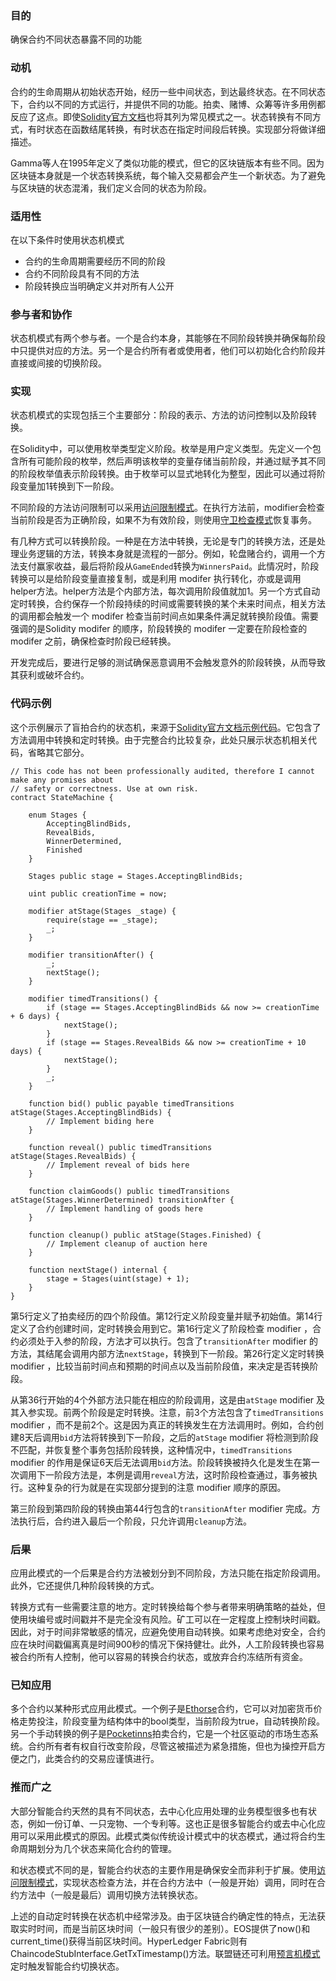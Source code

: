 ### 目的

确保合约不同状态暴露不同的功能

### 动机

合约的生命周期从初始状态开始，经历一些中间状态，到达最终状态。在不同状态下，合约以不同的方式运行，并提供不同的功能。拍卖、赌博、众筹等许多用例都反应了这点。即使[Solidity官方文档](solidity.readthedocs.io/en/v0.4.21/common-patterns.html#state-machine)也将其列为常见模式之一。状态转换有不同方式，有时状态在函数结尾转换，有时状态在指定时间段后转换。实现部分将做详细描述。

Gamma等人在1995年定义了类似功能的模式，但它的区块链版本有些不同。因为区块链本身就是一个状态转换系统，每个输入交易都会产生一个新状态。为了避免与区块链的状态混淆，我们定义合同的状态为阶段。

### 适用性

在以下条件时使用状态机模式
- 合约的生命周期需要经历不同的阶段
- 合约不同阶段具有不同的方法
- 阶段转换应当明确定义并对所有人公开

### 参与者和协作

状态机模式有两个参与者。一个是合约本身，其能够在不同阶段转换并确保每阶段中只提供对应的方法。另一个是合约所有者或使用者，他们可以初始化合约阶段并直接或间接的切换阶段。

### 实现

状态机模式的实现包括三个主要部分：阶段的表示、方法的访问控制以及阶段转换。

在Solidity中，可以使用枚举类型定义阶段。枚举是用户定义类型。先定义一个包含所有可能阶段的枚举，然后声明该枚举的变量存储当前阶段，并通过赋予其不同的阶段枚举值表示阶段转换。由于枚举可以显式地转化为整型，因此可以通过将阶段变量加1转换到下一阶段。

不同阶段的方法访问限制可以采用[访问限制模式](https://github.com/57blocks/blockchain-articles/blob/master/docs/%E6%99%BA%E8%83%BD%E5%90%88%E7%BA%A6%E8%AE%BE%E8%AE%A1%E6%A8%A1%E5%BC%8F/%E6%99%BA%E8%83%BD%E5%90%88%E7%BA%A6%E8%AE%BE%E8%AE%A1%E6%A8%A1%E5%BC%8F%20-%20%E8%AE%BF%E9%97%AE%E9%99%90%E5%88%B6.md)。在执行方法前，modifier会检查当前阶段是否为正确阶段，如果不为有效阶段，则使用[守卫检查模式](https://github.com/57blocks/blockchain-articles/blob/master/docs/%E6%99%BA%E8%83%BD%E5%90%88%E7%BA%A6%E8%AE%BE%E8%AE%A1%E6%A8%A1%E5%BC%8F/%E6%99%BA%E8%83%BD%E5%90%88%E7%BA%A6%E8%AE%BE%E8%AE%A1%E6%A8%A1%E5%BC%8F%20-%20%E5%AE%88%E5%8D%AB%E6%A3%80%E6%9F%A5.md)恢复事务。

有几种方式可以转换阶段。一种是在方法中转换，无论是专门的转换方法，还是处理业务逻辑的方法，转换本身就是流程的一部分。例如，轮盘赌合约，调用一个方法支付赢家收益，最后将阶段从```GameEnded```转换为```WinnersPaid```。此情况时，阶段转换可以是给阶段变量直接复制，或是利用 modifer 执行转化，亦或是调用helper方法。helper方法是个内部方法，每次调用阶段值就加1。另一个方式自动定时转换，合约保存一个阶段持续的时间或需要转换的某个未来时间点，相关方法的调用都会触发一个 modifer 检查当前时间点如果条件满足就转换阶段值。需要强调的是Solidity modifer 的顺序，阶段转换的 modifer 一定要在阶段检查的 modifer 之前，确保检查时阶段已经转换。

开发完成后，要进行足够的测试确保恶意调用不会触发意外的阶段转换，从而导致其获利或破坏合约。

### 代码示例

这个示例展示了盲拍合约的状态机，来源于[Solidity官方文档示例代码](https://solidity.readthedocs.io/en/v0.4.21/common-patterns.html#state-machine)。它包含了方法调用中转换和定时转换。由于完整合约比较复杂，此处只展示状态机相关代码，省略其它部分。

```
// This code has not been professionally audited, therefore I cannot make any promises about
// safety or correctness. Use at own risk.
contract StateMachine {
    
    enum Stages {
        AcceptingBlindBids,
        RevealBids,
        WinnerDetermined,
        Finished
    }

    Stages public stage = Stages.AcceptingBlindBids;

    uint public creationTime = now;

    modifier atStage(Stages _stage) {
        require(stage == _stage);
        _;
    }
    
    modifier transitionAfter() {
        _;
        nextStage();
    }
    
    modifier timedTransitions() {
        if (stage == Stages.AcceptingBlindBids && now >= creationTime + 6 days) {
            nextStage();
        }
        if (stage == Stages.RevealBids && now >= creationTime + 10 days) {
            nextStage();
        }
        _;
    }

    function bid() public payable timedTransitions atStage(Stages.AcceptingBlindBids) {
        // Implement biding here
    }

    function reveal() public timedTransitions atStage(Stages.RevealBids) {
        // Implement reveal of bids here
    }

    function claimGoods() public timedTransitions atStage(Stages.WinnerDetermined) transitionAfter {
        // Implement handling of goods here
    }

    function cleanup() public atStage(Stages.Finished) {
        // Implement cleanup of auction here
    }
    
    function nextStage() internal {
        stage = Stages(uint(stage) + 1);
    }
}
```

第5行定义了拍卖经历的四个阶段值。第12行定义阶段变量并赋予初始值。第14行定义了合约创建时间，定时转换会用到它。第16行定义了阶段检查 modifier ，合约必须处于入参的阶段，方法才可以执行。包含了```transitionAfter``` modifier 的方法，其结尾会调用内部方法```nextStage```，转换到下一阶段。第26行定义定时转换 modifier ，比较当前时间点和预期的时间点以及当前阶段值，来决定是否转换阶段。

从第36行开始的4个外部方法只能在相应的阶段调用，这是由```atStage``` modifier 及其入参实现。前两个阶段是定时转换。注意，前3个方法包含了```timedTransitions``` modifier ，而不是前2个。这是因为真正的转换发生在方法调用时。例如，合约创建8天后调用```bid```方法将转换到下一阶段，之后的```atStage``` modifier 将检测到阶段不匹配，并恢复整个事务包括阶段转换，这种情况中，```timedTransitions``` modifier 的作用是保证6天后无法调用```bid```方法。阶段转换被持久化是发生在第一次调用下一阶段方法是，本例是调用```reveal```方法，这时阶段检查通过，事务被执行。这种复杂的行为就是在实现部分提到的注意 modifier 顺序的原因。

第三阶段到第四阶段的转换由第44行包含的```transitionAfter``` modifier 完成。方法执行后，合约进入最后一个阶段，只允许调用```cleanup```方法。

### 后果

应用此模式的一个后果是合约方法被划分到不同阶段，方法只能在指定阶段调用。此外，它还提供几种阶段转换的方式。

转换方式有一些需要注意的地方。定时转换给每个参与者带来明确策略的益处，但使用块编号或时间戳并不是完全没有风险。矿工可以在一定程度上控制块时间戳。因此，对于时间非常敏感的情况，应避免使用自动转换。如果考虑绝对安全，合约应在块时间戳偏离真是时间900秒的情况下保持健壮。此外，人工阶段转换也容易被合约所有人控制，他可以容易的转换合约状态，或放弃合约冻结所有资金。

### 已知应用

多个合约以某种形式应用此模式。一个例子是[Ethorse](https://github.com/ethorse/ethorse-core/blob/master/contracts/Betting.sol)合约，它可以对加密货币价格走势投注，阶段变量为结构体中的bool类型，当前阶段为true，自动转换阶段。另一个手动转换的例子是[Pocketinns](https://github.com/pocketinns/PocketinnsContracts/blob/master/DutchAuction.sol)拍卖合约，它是一个社区驱动的市场生态系统。合约所有者有权自行改变阶段，尽管这被描述为紧急措施，但也为操控开启方便之门，此类合约的交易应谨慎进行。

### 推而广之

大部分智能合约天然的具有不同状态，去中心化应用处理的业务模型很多也有状态，例如一份订单、一只宠物、一个专利等。这也正是很多智能合约或去中心化应用可以采用此模式的原因。此模式类似传统设计模式中的状态模式，通过将合约生命周期划分为几个状态来简化合约的管理。

和状态模式不同的是，智能合约状态的主要作用是确保安全而非利于扩展。使用[访问限制模式](https://github.com/57blocks/blockchain-articles/blob/master/docs/%E6%99%BA%E8%83%BD%E5%90%88%E7%BA%A6%E8%AE%BE%E8%AE%A1%E6%A8%A1%E5%BC%8F/%E6%99%BA%E8%83%BD%E5%90%88%E7%BA%A6%E8%AE%BE%E8%AE%A1%E6%A8%A1%E5%BC%8F%20-%20%E8%AE%BF%E9%97%AE%E9%99%90%E5%88%B6.md)，实现状态检查方法，并在合约方法中（一般是开始）调用，同时在合约方法中（一般是最后）调用切换方法转换状态。

上述的自动定时转换在状态机中经常涉及。由于区块链合约确定性的特点，无法获取实时时间，而是当前区块时间（一般只有很少的差别）。EOS提供了now()和current_time()获得当前区块时间。HyperLedger Fabric则有ChaincodeStubInterface.GetTxTimestamp()方法。联盟链还可利用[预言机模式](https://github.com/57blocks/blockchain-articles/blob/master/docs/%E6%99%BA%E8%83%BD%E5%90%88%E7%BA%A6%E8%AE%BE%E8%AE%A1%E6%A8%A1%E5%BC%8F/%E6%99%BA%E8%83%BD%E5%90%88%E7%BA%A6%E8%AE%BE%E8%AE%A1%E6%A8%A1%E5%BC%8F%20-%20%E9%A2%84%E8%A8%80%E6%9C%BA.md)定时触发智能合约切换状态。















